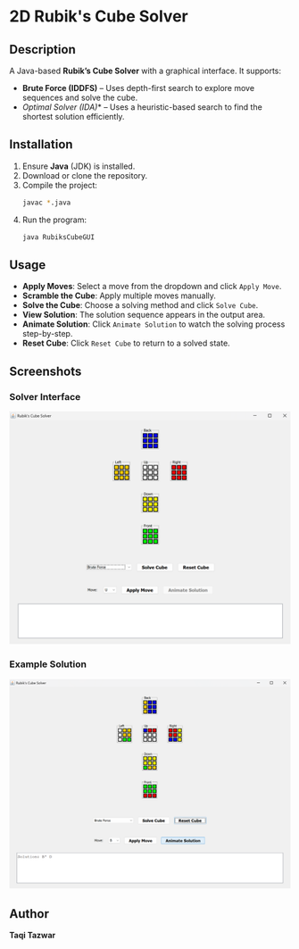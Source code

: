 # 2D Rubik's Cube Solver

## Description
A Java-based **Rubik’s Cube Solver** with a graphical interface. It supports:

- **Brute Force (IDDFS)** – Uses depth-first search to explore move sequences and solve the cube.
- **Optimal Solver (IDA*)** – Uses a heuristic-based search to find the shortest solution efficiently.

## Installation
1. Ensure **Java** (JDK) is installed.
2. Download or clone the repository.
3. Compile the project:
   ```sh
   javac *.java
   ```
4. Run the program:
   ```sh
   java RubiksCubeGUI
   ```

## Usage
- **Apply Moves**: Select a move from the dropdown and click `Apply Move`.
- **Scramble the Cube**: Apply multiple moves manually.
- **Solve the Cube**: Choose a solving method and click `Solve Cube`.
- **View Solution**: The solution sequence appears in the output area.
- **Animate Solution**: Click `Animate Solution` to watch the solving process step-by-step.
- **Reset Cube**: Click `Reset Cube` to return to a solved state.

## Screenshots
### Solver Interface
![Interface](SolverInterface.png)

### Example Solution
![Solving](ExampleSolution.png)

## Author
**Taqi Tazwar**
